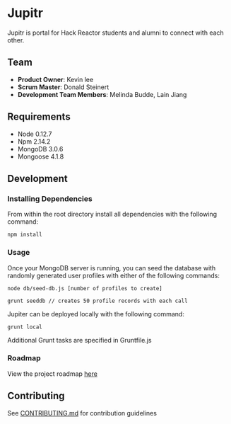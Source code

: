# Jupitr

Jupitr is portal for Hack Reactor students and alumni to connect with each other.

## Team

  - __Product Owner__: Kevin lee
  - __Scrum Master__: Donald Steinert
  - __Development Team Members__: Melinda Budde, Lain Jiang

## Requirements

- Node 0.12.7
- Npm 2.14.2
- MongoDB 3.0.6
- Mongoose 4.1.8

## Development

### Installing Dependencies

From within the root directory install all dependencies with the following command:

```
npm install
```

### Usage

Once your MongoDB server is running, you can seed the database with randomly generated user profiles with either of the following commands:

```
node db/seed-db.js [number of profiles to create]
```
```
grunt seeddb // creates 50 profile records with each call
```

Jupiter can be deployed locally with the following command:

```
grunt local
```

Additional Grunt tasks are specified in Gruntfile.js

### Roadmap

View the project roadmap [here](https://github.com/Jupitr/Jupitr/issues)

## Contributing

See [CONTRIBUTING.md](CONTRIBUTING.md) for contribution guidelines
